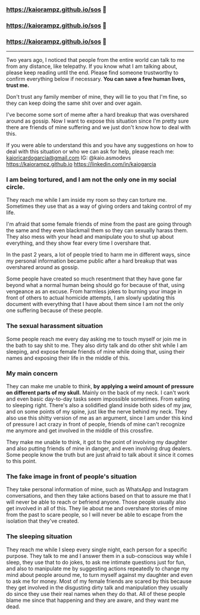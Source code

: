 ### https://kaiorampz.github.io/sos 🔴

### https://kaiorampz.github.io/sos 🔴

### https://kaiorampz.github.io/sos 🔴

<hr>

Two years ago, I noticed that people from the entire world can talk to me from any distance, like telepathy. 
If you know what I am talking about, please keep reading until the end.
Please find someone trustworthy to confirm everything below if necessary. <b>You can save a few human lives, trust me.</b>

Don't trust any family member of mine, they will lie to you that I'm fine, 
so they can keep doing the same shit over and over again.
    
I've become some sort of meme after a hard breakup that was overshared around as gossip. 
Now I want to expose this situation since I'm pretty sure there are friends of mine suffering 
and we just don't know how to deal with this.
    
If you were able to understand this and you have any suggestions on how to deal 
with this situation or who we can ask for help, please reach me:<br>
kaioricardogarcia@gmail.com
IG: @kaio.asmodevs
https://kaiorampz.github.io
https://linkedin.com/in/kaiogarcia


### I am being tortured, and I am not the only one in my social circle.
They reach me while I am inside my room so they can torture me. Sometimes they use that as a way of giving orders and taking control of my life.

I'm afraid that some female friends of mine from the past are going
through the same and they even blackmail them so they can sexually harass them. They also mess with your head and manipulate you to shut up about everything, and they show fear every time I overshare that.

In the past 2 years, a lot of people tried to harm me in different ways, since my personal information became public after a hard breakup that was overshared around as gossip.

Some people have created so much resentment that they have gone far beyond what a normal human being should go for because of that, using vengeance as an excuse. From harmless jokes to burning your image in front of others to actual homicide attempts, I am slowly updating this document with everything that I have about them since I am not the only one suffering because of these people.

### The sexual harassment situation

Some people reach me every day asking me to touch myself or join me in the bath to say shit to me. They also dirty talk and do other shit while I am sleeping, and expose female friends of mine while doing that, using
their names and exposing their life in the middle of this.
    
### My main concern

They can make me unable to think, <b>by applying a weird amount of pressure on different parts of my skull.</b> Mainly on the back of my neck. I can't work and even basic day-to-day tasks seem impossible sometimes. From eating to sleeping right.
There's also a solidified gland inside both sides of my jaw, and on some points of my spine, just like the nerve behind my neck.
They also use this shitty version of me as an argument, since I am under this kind of pressure I act crazy in front of people, friends of mine can't recognize me anymore and get involved in the middle of this crossfire.
    
They make me unable to think, it got to the point of involving my daughter and also putting friends of mine in danger, and even involving drug dealers. Some people know the truth but are just afraid to talk about it since it comes to this point.

### The fake image in front of people's situation

They take personal information of mine, such as WhatsApp and Instagram conversations, and then they take actions based on that to assure me that I will never be able to reach or befriend anyone. Those people usually also get involved in all of this. They lie about me and overshare stories of mine from the past to scare people, so I will never be able to escape from the isolation that they've created.

### The sleeping situation

They reach me while I sleep every single night, each person for a specific purpose.  They talk to me and I answer them in a sub-conscious way while I sleep, they use that to do jokes, to ask me intimate questions just for fun, and also to manipulate me by suggesting actions repeatedly to change my mind about people around me, to turn myself against my daughter and even to ask me for money. Most of my female friends are scared by this because they get involved in the disgusting dirty talk and manipulation they usually do since they use their real names when they do that. All of these people blame me since that happening and they are aware, and they want me dead.
